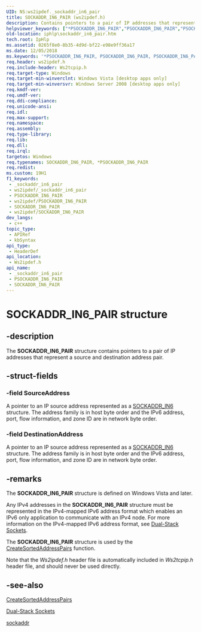 ```yaml
---
UID: NS:ws2ipdef._sockaddr_in6_pair
title: SOCKADDR_IN6_PAIR (ws2ipdef.h)
description: Contains pointers to a pair of IP addresses that represent a source and destination address pair.
helpviewer_keywords: ["*PSOCKADDR_IN6_PAIR","PSOCKADDR_IN6_PAIR","PSOCKADDR_IN6_PAIR structure pointer [IP Helper]","SOCKADDR_IN6_PAIR","SOCKADDR_IN6_PAIR structure [IP Helper]","iphlp.sockaddr_in6_pair","ws2ipdef/PSOCKADDR_IN6_PAIR","ws2ipdef/SOCKADDR_IN6_PAIR"]
old-location: iphlp\sockaddr_in6_pair.htm
tech.root: IpHlp
ms.assetid: 0265f8e0-8b35-4d9d-bf22-e98e9ff36a17
ms.date: 12/05/2018
ms.keywords: '*PSOCKADDR_IN6_PAIR, PSOCKADDR_IN6_PAIR, PSOCKADDR_IN6_PAIR structure pointer [IP Helper], SOCKADDR_IN6_PAIR, SOCKADDR_IN6_PAIR structure [IP Helper], iphlp.sockaddr_in6_pair, ws2ipdef/PSOCKADDR_IN6_PAIR, ws2ipdef/SOCKADDR_IN6_PAIR'
req.header: ws2ipdef.h
req.include-header: Ws2tcpip.h
req.target-type: Windows
req.target-min-winverclnt: Windows Vista [desktop apps only]
req.target-min-winversvr: Windows Server 2008 [desktop apps only]
req.kmdf-ver: 
req.umdf-ver: 
req.ddi-compliance: 
req.unicode-ansi: 
req.idl: 
req.max-support: 
req.namespace: 
req.assembly: 
req.type-library: 
req.lib: 
req.dll: 
req.irql: 
targetos: Windows
req.typenames: SOCKADDR_IN6_PAIR, *PSOCKADDR_IN6_PAIR
req.redist: 
ms.custom: 19H1
f1_keywords:
 - _sockaddr_in6_pair
 - ws2ipdef/_sockaddr_in6_pair
 - PSOCKADDR_IN6_PAIR
 - ws2ipdef/PSOCKADDR_IN6_PAIR
 - SOCKADDR_IN6_PAIR
 - ws2ipdef/SOCKADDR_IN6_PAIR
dev_langs:
 - c++
topic_type:
 - APIRef
 - kbSyntax
api_type:
 - HeaderDef
api_location:
 - Ws2ipdef.h
api_name:
 - _sockaddr_in6_pair
 - PSOCKADDR_IN6_PAIR
 - SOCKADDR_IN6_PAIR
---
```


# SOCKADDR_IN6_PAIR structure


## -description

The <b>SOCKADDR_IN6_PAIR</b> structure contains pointers to a pair of IP addresses that represent a source and destination address pair.

## -struct-fields

### -field SourceAddress

A pointer to an IP source address represented as a <a href="/windows/desktop/WinSock/sockaddr-2">SOCKADDR_IN6</a> structure. The address family is in host byte order and the IPv6 address, port, flow information, and zone ID are  in network byte order.

### -field DestinationAddress

A pointer to an IP source address represented as a <a href="/windows/desktop/WinSock/sockaddr-2">SOCKADDR_IN6</a> structure. The address family is in host byte order and the IPv6 address, port, flow information, and zone ID are  in network byte order.

## -remarks

The <b>SOCKADDR_IN6_PAIR</b> structure is defined on Windows Vista and later. 

Any IPv4 addresses in the <b>SOCKADDR_IN6_PAIR</b> structure must be represented in the IPv4-mapped IPv6 address format which enables an IPv6 only application to communicate with an IPv4 node. For more information on the IPv4-mapped IPv6 address format, see <a href="/windows/desktop/WinSock/dual-stack-sockets">Dual-Stack Sockets</a>.

The <b>SOCKADDR_IN6_PAIR</b> structure is used by the <a href="/windows/desktop/api/netioapi/nf-netioapi-createsortedaddresspairs">CreateSortedAddressPairs</a> function.  

Note that the <i>Ws2ipdef.h</i> header file is automatically included in <i>Ws2tcpip.h</i> header file, and should never be used directly.

## -see-also

<a href="/windows/desktop/api/netioapi/nf-netioapi-createsortedaddresspairs">CreateSortedAddressPairs</a>



<a href="/windows/desktop/WinSock/dual-stack-sockets">Dual-Stack Sockets</a>



<a href="/windows/desktop/WinSock/sockaddr-2">sockaddr</a>

